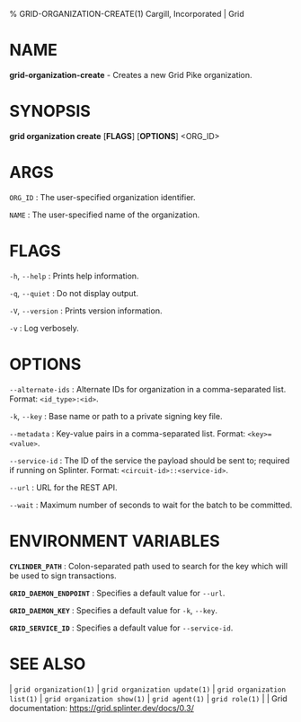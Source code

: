 % GRID-ORGANIZATION-CREATE(1) Cargill, Incorporated | Grid
<!--
  Copyright 2022 Cargill Incorporated
  Licensed under Creative Commons Attribution 4.0 International License
  https://creativecommons.org/licenses/by/4.0/
-->

NAME
====

**grid-organization-create** - Creates a new Grid Pike organization.

SYNOPSIS
========

**grid organization create** \[**FLAGS**\] \[**OPTIONS**\] <ORG_ID> <NAME>

ARGS
====

`ORG_ID`
: The user-specified organization identifier.

`NAME`
: The user-specified name of the organization.

FLAGS
=====

`-h`, `--help`
: Prints help information.

`-q`, `--quiet`
: Do not display output.

`-V`, `--version`
: Prints version information.

`-v`
: Log verbosely.

OPTIONS
=======

`--alternate-ids`
: Alternate IDs for organization in a comma-separated list.
  Format: `<id_type>:<id>`.

`-k`, `--key`
: Base name or path to a private signing key file.

`--metadata`
: Key-value pairs in a comma-separated list.
  Format: `<key>=<value>`.

`--service-id`
: The ID of the service the payload should be sent to; required if running on
  Splinter. Format: `<circuit-id>::<service-id>`.

`--url`
: URL for the REST API.

`--wait`
: Maximum number of seconds to wait for the batch to be committed.

ENVIRONMENT VARIABLES
=====================

**`CYLINDER_PATH`**
: Colon-separated path used to search for the key which will be used
  to sign transactions.

**`GRID_DAEMON_ENDPOINT`**
: Specifies a default value for `--url`.

**`GRID_DAEMON_KEY`**
: Specifies a default value for  `-k`, `--key`.

**`GRID_SERVICE_ID`**
: Specifies a default value for `--service-id`.

SEE ALSO
========
| `grid organization(1)`
| `grid organization update(1)`
| `grid organization list(1)`
| `grid organization show(1)`
| `grid agent(1)`
| `grid role(1)`
|
| Grid documentation: https://grid.splinter.dev/docs/0.3/
